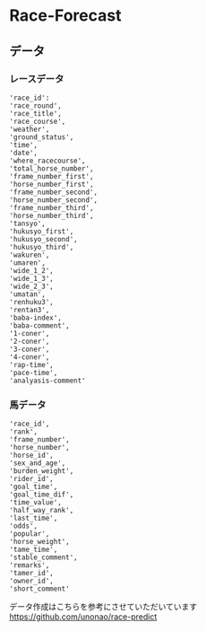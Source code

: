 # Race-Forecast
## データ
### レースデータ
    'race_id':
    'race_round',
    'race_title',
    'race_course',
    'weather',
    'ground_status',
    'time',
    'date',
    'where_racecourse',
    'total_horse_number',
    'frame_number_first',
    'horse_number_first',
    'frame_number_second',
    'horse_number_second',
    'frame_number_third',
    'horse_number_third',
    'tansyo',
    'hukusyo_first',
    'hukusyo_second',
    'hukusyo_third',
    'wakuren',
    'umaren',
    'wide_1_2',
    'wide_1_3',
    'wide_2_3',
    'umatan',
    'renhuku3',
    'rentan3',
    'baba-index',
    'baba-comment',
    '1-coner',
    '2-coner',
    '3-coner',
    '4-coner',
    'rap-time',
    'pace-time',
    'analyasis-comment'
### 馬データ
    'race_id',
    'rank',
    'frame_number',
    'horse_number',
    'horse_id',
    'sex_and_age',
    'burden_weight',
    'rider_id',
    'goal_time',
    'goal_time_dif',
    'time_value',
    'half_way_rank',
    'last_time',
    'odds',
    'popular',
    'horse_weight',
    'tame_time',
    'stable_comment',
    'remarks',
    'tamer_id',
    'owner_id',
    'short_comment'

データ作成はこちらを参考にさせていただいています
https://github.com/unonao/race-predict
